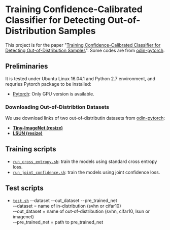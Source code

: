 # Training Confidence-Calibrated Classifier for Detecting Out-of-Distribution Samples

This project is for the paper "[Training Confidence-Calibrated Classifier for Detecting Out-of-Distribution Samples](https://arxiv.org/abs/1711.09325)". Some codes are from [odin-pytorch](https://github.com/ShiyuLiang/odin-pytorch).  

## Preliminaries

It is tested under Ubuntu Linux 16.04.1 and Python 2.7 environment, and requries Pytorch package to be installed:

* [Pytorch](http://pytorch.org/): Only GPU version is available.

### Downloading  Out-of-Distribtion Datasets
We use download links of two out-of-distributin datasets from [odin-pytorch](https://github.com/ShiyuLiang/odin-pytorch):

* **[Tiny-ImageNet (resize)](https://www.dropbox.com/s/kp3my3412u5k9rl/Imagenet_resize.tar.gz)**
* **[LSUN (resize)](https://www.dropbox.com/s/moqh2wh8696c3yl/LSUN_resize.tar.gz)** 

## Training scripts

* [`run_cross_entropy.sh`](./scripts/run_cross_entropy.sh): train the models using standard cross entropy loss.
* [`run_joint_confidence.sh`](./scripts/run_joint_confidence.sh): train the models using joint confidence loss.

## Test scripts

* [`test.sh`](./scripts/test.sh) --dataset --out_dataset --pre_trained_net \
  --dataset = name of in-distribution (svhn or cifar10) \
  --out_dataset = name of out-of-distribution (svhn, cifar10, lsun or imagenet) \
  --pre_trained_net = path to pre_trained_net
